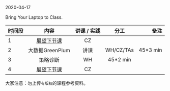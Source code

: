 2020-04-17

Bring Your Laptop to Class. 


|  时间段  |  内容    | 讲课 / 实践     |  分工  |备注       |
| :---     |   :----:    |   :----:    |    :----:    |       ---: |
|    1     | [展望下节课](../WW8/WW8-Plan.md)     |  CZ   |          |        |
|    2     |  大数据GreenPlum |  讲课   |    WH/CZ/TAs     |   45*3 min    |
|    3     |  策略诊断     |    WH      |   45*2 min     |
|    4     | [展望下节课](../../Weeks/WW10/WW10-Plan.md)     |  CZ   |          |        |



大家注意：勿上传``有版权``的课程参考资料。
